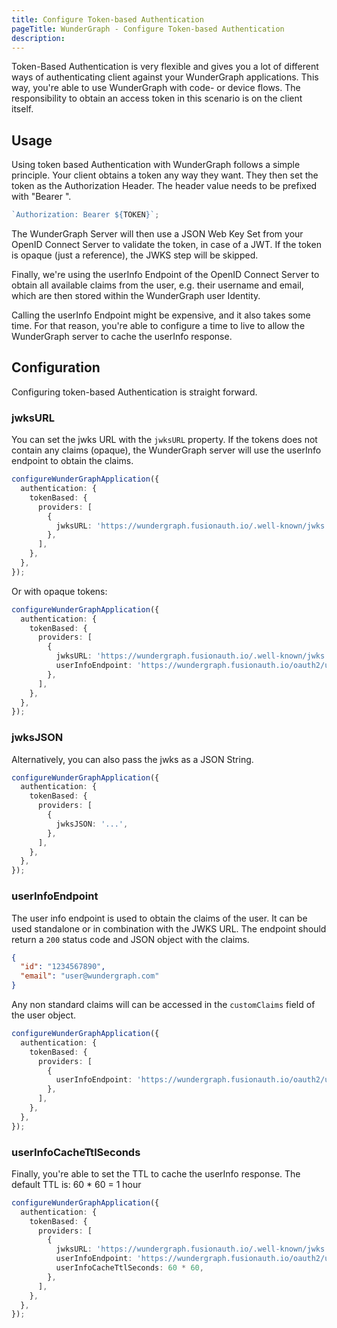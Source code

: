 ```yaml
---
title: Configure Token-based Authentication
pageTitle: WunderGraph - Configure Token-based Authentication
description:
---
```


Token-Based Authentication is very flexible and gives you a lot of different ways of authenticating client against your WunderGraph applications.
This way, you're able to use WunderGraph with code- or device flows.
The responsibility to obtain an access token in this scenario is on the client itself.

## Usage

Using token based Authentication with WunderGraph follows a simple principle.
Your client obtains a token any way they want.
They then set the token as the Authorization Header.
The header value needs to be prefixed with "Bearer ".

```typescript
`Authorization: Bearer ${TOKEN}`;
```

The WunderGraph Server will then use a JSON Web Key Set from your OpenID Connect Server to validate the token,
in case of a JWT.
If the token is opaque (just a reference),
the JWKS step will be skipped.

Finally, we're using the userInfo Endpoint of the OpenID Connect Server to obtain all available claims from the user,
e.g. their username and email,
which are then stored within the WunderGraph user Identity.

Calling the userInfo Endpoint might be expensive, and it also takes some time.
For that reason, you're able to configure a time to live to allow the WunderGraph server to cache the userInfo response.

## Configuration

Configuring token-based Authentication is straight forward.

### jwksURL

You can set the jwks URL with the `jwksURL` property. If the tokens does not contain any claims (opaque), the WunderGraph server will use the userInfo endpoint to obtain the claims.

```typescript
configureWunderGraphApplication({
  authentication: {
    tokenBased: {
      providers: [
        {
          jwksURL: 'https://wundergraph.fusionauth.io/.well-known/jwks.json',
        },
      ],
    },
  },
});
```

Or with opaque tokens:

```typescript
configureWunderGraphApplication({
  authentication: {
    tokenBased: {
      providers: [
        {
          jwksURL: 'https://wundergraph.fusionauth.io/.well-known/jwks.json',
          userInfoEndpoint: 'https://wundergraph.fusionauth.io/oauth2/userinfo',
        },
      ],
    },
  },
});
```

### jwksJSON

Alternatively, you can also pass the jwks as a JSON String.

```typescript
configureWunderGraphApplication({
  authentication: {
    tokenBased: {
      providers: [
        {
          jwksJSON: '...',
        },
      ],
    },
  },
});
```

### userInfoEndpoint

The user info endpoint is used to obtain the claims of the user. It can be used standalone or in combination with the JWKS URL. The endpoint should return a `200` status code and JSON object with the claims.

```json {% filename="response.json" %}
{
  "id": "1234567890",
  "email": "user@wundergraph.com"
}
```

Any non standard claims will can be accessed in the `customClaims` field of the user object.

```typescript {% filename="wundergraph.config.ts" %}
configureWunderGraphApplication({
  authentication: {
    tokenBased: {
      providers: [
        {
          userInfoEndpoint: 'https://wundergraph.fusionauth.io/oauth2/userinfo',
        },
      ],
    },
  },
});
```

### userInfoCacheTtlSeconds

Finally, you're able to set the TTL to cache the userInfo response.
The default TTL is: 60 \* 60 = 1 hour

```typescript
configureWunderGraphApplication({
  authentication: {
    tokenBased: {
      providers: [
        {
          jwksURL: 'https://wundergraph.fusionauth.io/.well-known/jwks.json',
          userInfoEndpoint: 'https://wundergraph.fusionauth.io/oauth2/userinfo',
          userInfoCacheTtlSeconds: 60 * 60,
        },
      ],
    },
  },
});
```
